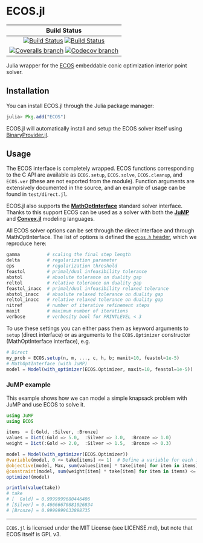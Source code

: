 # ECOS.jl

| **Build Status** |
|:----------------:|
| [![Build Status][build-img]][build-url] [![Build Status][winbuild-img]][winbuild-url] |
| [![Coveralls branch][coveralls-img]][coveralls-url] [![Codecov branch][codecov-img]][codecov-url] |

Julia wrapper for the [ECOS](https://github.com/embotech/ecos) embeddable conic optimization interior point solver.

## Installation

You can install ECOS.jl through the Julia package manager:
```julia
julia> Pkg.add("ECOS")
```

ECOS.jl will automatically install and setup the ECOS solver itself using [BinaryProvider.jl](https://github.com/JuliaPackaging/BinaryProvider.jl).

## Usage

The ECOS interface is completely wrapped. ECOS functions corresponding to the C API are available as `ECOS.setup`, `ECOS.solve`, `ECOS.cleanup`, and `ECOS.ver` (these are not exported from the module). Function arguments are extensively documented in the source, and an example of usage can be found in `test/direct.jl`.

ECOS.jl also supports the **[MathOptInterface](https://github.com/jump-dev/MathOptInterface.jl)** standard solver interface.
Thanks to this support ECOS can be used as a solver with both the **[JuMP]** and **[Convex.jl]** modeling languages.

All ECOS solver options can be set through the direct interface and through MathOptInterface.
The list of options is defined the [`ecos.h` header](https://github.com/embotech/ecos/blob/master/include/ecos.h), which we reproduce here:
```julia
gamma          # scaling the final step length
delta          # regularization parameter
eps            # regularization threshold
feastol        # primal/dual infeasibility tolerance
abstol         # absolute tolerance on duality gap
reltol         # relative tolerance on duality gap
feastol_inacc  # primal/dual infeasibility relaxed tolerance
abstol_inacc   # absolute relaxed tolerance on duality gap
reltol_inacc   # relative relaxed tolerance on duality gap
nitref         # number of iterative refinement steps
maxit          # maximum number of iterations
verbose        # verbosity bool for PRINTLEVEL < 3
```
To use these settings you can either pass them as keyword arguments to `setup`
(direct interface) or as arguments to the `ECOS.Optimizer` constructor
(MathOptInterface interface), e.g.
```julia
# Direct
my_prob = ECOS.setup(n, m, ..., c, h, b; maxit=10, feastol=1e-5)
# MathOptInterface (with JuMP)
model = Model(with_optimizer(ECOS.Optimizer, maxit=10, feastol=1e-5))
```

### JuMP example

This example shows how we can model a simple knapsack problem with JuMP and use ECOS to solve it.

```julia
using JuMP
using ECOS

items  = [:Gold, :Silver, :Bronze]
values = Dict(:Gold => 5.0,  :Silver => 3.0,  :Bronze => 1.0)
weight = Dict(:Gold => 2.0,  :Silver => 1.5,  :Bronze => 0.3)

model = Model(with_optimizer(ECOS.Optimizer))
@variable(model, 0 <= take[items] <= 1)  # Define a variable for each item
@objective(model, Max, sum(values[item] * take[item] for item in items))
@constraint(model, sum(weight[item] * take[item] for item in items) <= 3)
optimize!(model)

println(value(take))
# take
# [  Gold] = 0.9999999680446406
# [Silver] = 0.46666670881026834
# [Bronze] = 0.9999999633898735
```

---

`ECOS.jl` is licensed under the MIT License (see LICENSE.md), but note that ECOS itself is GPL v3.

[MathProgBase]: https://github.com/JuliaOpt/MathProgBase.jl
[JuMP]: https://github.com/jump-dev/JuMP.jl
[Convex.jl]: https://github.com/JuliaOpt/Convex.jl
[Homebrew.jl]: https://github.com/JuliaLang/Homebrew.jl

[build-img]: https://travis-ci.org/jump-dev/ECOS.jl.svg?branch=master
[build-url]: https://travis-ci.org/jump-dev/ECOS.jl
[winbuild-img]: https://ci.appveyor.com/api/projects/status/n0c8b6t1w39jho6d/branch/master?svg=true
[winbuild-url]: https://ci.appveyor.com/project/JuliaOpt/ecos-jl/branch/master
[coveralls-img]: https://coveralls.io/repos/github/jump-dev/ECOS.jl/badge.svg?branch=master
[coveralls-url]: https://coveralls.io/github/jump-dev/ECOS.jl?branch=master
[codecov-img]: http://codecov.io/github/jump-dev/ECOS.jl/coverage.svg?branch=master
[codecov-url]: http://codecov.io/github/jump-dev/ECOS.jl?branch=master
